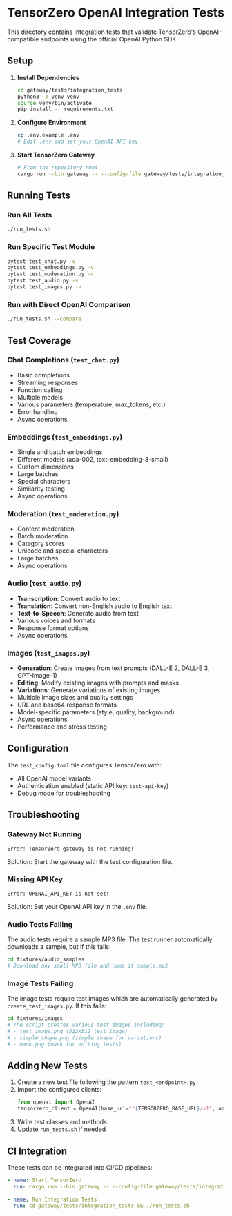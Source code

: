 # TensorZero OpenAI Integration Tests

This directory contains integration tests that validate TensorZero's OpenAI-compatible endpoints using the official OpenAI Python SDK.

## Setup

1. **Install Dependencies**
   ```bash
   cd gateway/tests/integration_tests
   python3 -m venv venv
   source venv/bin/activate
   pip install -r requirements.txt
   ```

2. **Configure Environment**
   ```bash
   cp .env.example .env
   # Edit .env and set your OpenAI API key
   ```

3. **Start TensorZero Gateway**
   ```bash
   # From the repository root
   cargo run --bin gateway -- --config-file gateway/tests/integration_tests/test_config.toml
   ```

## Running Tests

### Run All Tests
```bash
./run_tests.sh
```

### Run Specific Test Module
```bash
pytest test_chat.py -v
pytest test_embeddings.py -v
pytest test_moderation.py -v
pytest test_audio.py -v
pytest test_images.py -v
```

### Run with Direct OpenAI Comparison
```bash
./run_tests.sh --compare
```

## Test Coverage

### Chat Completions (`test_chat.py`)
- Basic completions
- Streaming responses
- Function calling
- Multiple models
- Various parameters (temperature, max_tokens, etc.)
- Error handling
- Async operations

### Embeddings (`test_embeddings.py`)
- Single and batch embeddings
- Different models (ada-002, text-embedding-3-small)
- Custom dimensions
- Large batches
- Special characters
- Similarity testing
- Async operations

### Moderation (`test_moderation.py`)
- Content moderation
- Batch moderation
- Category scores
- Unicode and special characters
- Large batches
- Async operations

### Audio (`test_audio.py`)
- **Transcription**: Convert audio to text
- **Translation**: Convert non-English audio to English text
- **Text-to-Speech**: Generate audio from text
- Various voices and formats
- Response format options
- Async operations

### Images (`test_images.py`)
- **Generation**: Create images from text prompts (DALL-E 2, DALL-E 3, GPT-Image-1)
- **Editing**: Modify existing images with prompts and masks
- **Variations**: Generate variations of existing images
- Multiple image sizes and quality settings
- URL and base64 response formats
- Model-specific parameters (style, quality, background)
- Async operations
- Performance and stress testing

## Configuration

The `test_config.toml` file configures TensorZero with:
- All OpenAI model variants
- Authentication enabled (static API key: `test-api-key`)
- Debug mode for troubleshooting

## Troubleshooting

### Gateway Not Running
```
Error: TensorZero gateway is not running!
```
Solution: Start the gateway with the test configuration file.

### Missing API Key
```
Error: OPENAI_API_KEY is not set!
```
Solution: Set your OpenAI API key in the `.env` file.

### Audio Tests Failing
The audio tests require a sample MP3 file. The test runner automatically downloads a sample, but if this fails:
```bash
cd fixtures/audio_samples
# Download any small MP3 file and name it sample.mp3
```

### Image Tests Failing
The image tests require test images which are automatically generated by `create_test_images.py`. If this fails:
```bash
cd fixtures/images
# The script creates various test images including:
# - test_image.png (512x512 test image)
# - simple_shape.png (simple shape for variations)
# - mask.png (mask for editing tests)
```

## Adding New Tests

1. Create a new test file following the pattern `test_<endpoint>.py`
2. Import the configured clients:
   ```python
   from openai import OpenAI
   tensorzero_client = OpenAI(base_url=f"{TENSORZERO_BASE_URL}/v1", api_key=TENSORZERO_API_KEY)
   ```
3. Write test classes and methods
4. Update `run_tests.sh` if needed

## CI Integration

These tests can be integrated into CI/CD pipelines:
```yaml
- name: Start TensorZero
  run: cargo run --bin gateway -- --config-file gateway/tests/integration_tests/test_config.toml &
  
- name: Run Integration Tests
  run: cd gateway/tests/integration_tests && ./run_tests.sh
```